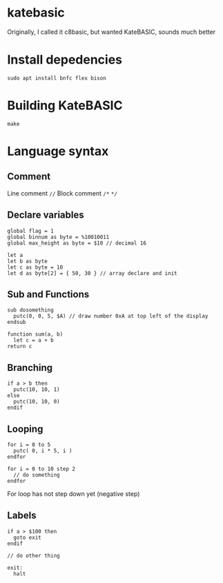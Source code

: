 # katebasic

Originally, I called it c8basic, but wanted KateBASIC, sounds much better

# Install depedencies

```
sudo apt install bnfc flex bison
```

# Building KateBASIC

```
make
```

# Language syntax

## Comment

Line comment `//`
Block comment `/*` `*/`

## Declare variables

```
global flag = 1
global binnum as byte = %10010011
global max_height as byte = $10 // decimal 16

let a
let b as byte
let c as byte = 10
let d as byte[2] = { 50, 30 } // array declare and init
```

## Sub and Functions

```
sub dosomething
  putc(0, 0, 5, $A) // draw number 0xA at top left of the display
endsub

function sum(a, b)
  let c = a + b
return c
```

## Branching

```
if a > b then
  putc(10, 10, 1)
else
  putc(10, 10, 0)
endif
```

## Looping

```
for i = 0 to 5
  putc( 0, i * 5, i )
endfor

for i = 0 to 10 step 2
  // do something
endfor
```

For loop has not step down yet (negative step)

## Labels

```
if a > $100 then
  goto exit
endif

// do other thing

exit:
  halt
```
